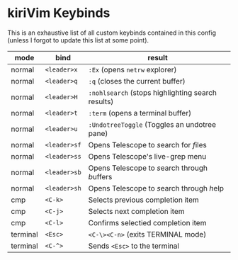 # kiriVim Keybinds

This is an exhaustive list of all custom keybinds contained in this config
(unless I forgot to update this list at some point).

mode     | bind         | result
-------- | ------------ | ----------------------------------------------------
normal   | `<leader>x`  | `:Ex` (opens `netrw` explorer)
normal   | `<leader>q`  | `:q` (closes the current buffer)
normal   | `<leader>H`  | `:nohlsearch` (stops highlighting search results)
normal   | `<leader>t`  | `:term` (opens a terminal buffer)
normal   | `<leader>u`  | `:UndotreeToggle` (Toggles an undotree pane)
normal   | `<leader>sf` | Opens Telescope to *s*earch for *f*iles
normal   | `<leader>ss` | Opens Telescope's live-grep menu
normal   | `<leader>sb` | Opens Telescope to *s*earch through *b*uffers
normal   | `<leader>sh` | Opens Telescope to *s*earch through *h*elp
cmp      | `<C-k>`      | Selects previous completion item
cmp      | `<C-j>`      | Selects next completion item
cmp      | `<C-l>`      | Confirms selectied completion item
terminal | `<Esc>`      | `<C-\><C-n>` (exits TERMINAL mode)
terminal | `<C-^>`      | Sends `<Esc>` to the terminal
